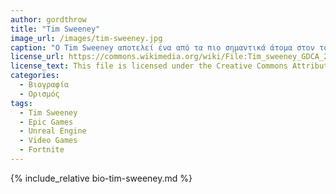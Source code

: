 ```yaml
---
author: gordthrow
title: "Tim Sweeney"
image_url: /images/tim-sweeney.jpg
caption: "Ο Tim Sweeney αποτελεί ένα από τα πιο σημαντικά άτομα στον τομέα τις παραγογής βιντεοπαιχνιδιών."
license_url: https://commons.wikimedia.org/wiki/File:Tim_sweeney_GDCA_2017.jpg
license_text: This file is licensed under the Creative Commons Attribution 2.0 Generic license.
categories:
  - Βιογραφία 
  - Ορισμός 
tags:
  - Tim Sweeney
  - Epic Games
  - Unreal Engine
  - Video Games
  - Fortnite
---
```


{% include_relative bio-tim-sweeney.md %}
